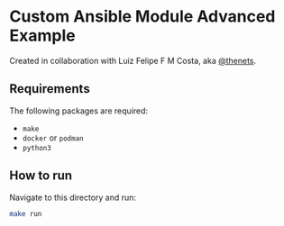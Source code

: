 # Custom Ansible Module Advanced Example

Created in collaboration with Luiz Felipe F M Costa, aka [@thenets](https://github.com/thenets).

## Requirements

The following packages are required:

- `make`
- `docker` or `podman`
- `python3`

## How to run

Navigate to this directory and run:

```bash
make run
```
